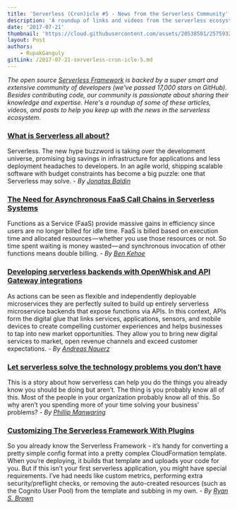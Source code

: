 ```yaml
---
title: 'Serverless (Cron)icle #5 - News from the Serverless Community'
description: 'A roundup of links and videos from the serverless ecosystem that caught our attention this week.'
date: '2017-07-21'
thumbnail: 'https://cloud.githubusercontent.com/assets/20538501/25759320/8bb86c20-3197-11e7-8d3d-5479c197c049.png'
layout: Post
authors:
    - RupakGanguly
gitLink: /2017-07-21-serverless-cron-icle-5.md
---
```


*The open source [Serverless Framework](https://github.com/serverless/serverless) is backed by a super smart and extensive community of developers (we've passed 17,000 stars on GitHub). Besides contributing code, our community is passionate about sharing their knowledge and expertise. Here's a roundup of some of these articles, videos, and posts to help you keep up with the news in the serverless ecosystem.*

### [What is Serverless all about?](https://cheesecakelabs.com/blog/what-is-serverless-all-about/)
Serverless. The new hype buzzword is taking over the development universe, promising big savings in infrastructure for applications and less deployment headaches to developers. In an agile world, shipping scalable software with budget constraints has become a big puzzle: one that Serverless may solve. - *By [Jonatas Baldin](https://cheesecakelabs.com/blog/author/jonatas/)*

### [The Need for Asynchronous FaaS Call Chains in Serverless Systems](https://read.acloud.guru/the-need-for-asynchronous-rpc-architecture-in-serverless-systems-ff168f1c8785)
Functions as a Service (FaaS) provide massive gains in efficiency since users are no longer billed for idle time. FaaS is billed based on execution time and allocated resources — whether you use those resources or not. So time spent waiting is money wasted — and synchronous invocation of other functions means double billing. - *By [Ben Kehoe](https://read.acloud.guru/@ben11kehoe)*

### [Developing serverless backends with OpenWhisk and API Gateway integrations](https://medium.com/openwhisk/developing-serverless-backends-with-openwhisk-and-api-gateway-integrations-954c2528f4db)
As actions can be seen as flexible and independently deployable microservices they are perfectly suited to build up entirely serverless microservice backends that expose functions via APIs. In this context, APIs form the digital glue that links services, applications, sensors, and mobile devices to create compelling customer experiences and helps businesses to tap into new market opportunities. They allow you to bring new digital services to market, open revenue channels and exceed customer expectations. - *By [Andreas Nauerz](https://medium.com/@AndreasNauerz)*

### [Let serverless solve the technology problems you don’t have](https://medium.com/statuscode/let-serverless-solve-the-technology-problems-you-dont-have-7b39e854567b)
This is a story about how serverless can help you do the things you already know you should be doing but aren’t. The thing is you probably know all of this. Most of the people in your organization probably know all of this. So why aren’t you spending more of your time solving your business’ problems? - *By [Phillip Manwaring](https://medium.com/@manwaring)*

### [Customizing The Serverless Framework With Plugins](https://serverlesscode.com/post/customizing-serverless-with-plugins/)
So you already know the Serverless Framework - it’s handy for converting a pretty simple config format into a pretty complex CloudFormation template. When you’re deploying, it builds that template and uploads your code for you. But if this isn’t your first serverless application, you might have special requirements. I’ve had needs like custom metrics, performing extra security/preflight checks, or removing the auto-created resources (such as the Cognito User Pool) from the template and subbing in my own. - *By [Ryan S. Brown](https://twitter.com/ryan_sb)*
